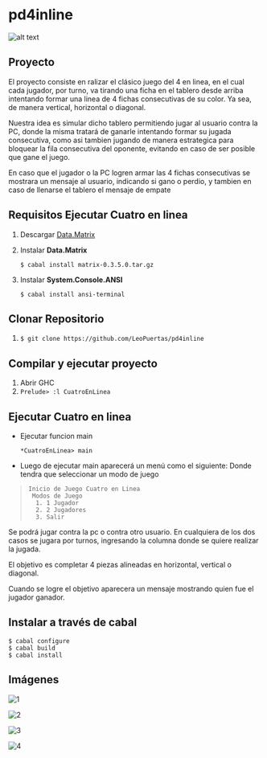 # pd4inline

 ![alt text](http://www.ludoteka.com/conetau.gif)


## Proyecto

El proyecto consiste en ralizar el clásico juego del 4 en linea, en el 
cual cada jugador,  por turno, va tirando una ficha en el tablero 
desde arriba intentando formar una linea de 4 fichas consecutivas 
de su color. Ya sea, de manera vertical, horizontal o diagonal.

Nuestra idea es simular dicho tablero permitiendo jugar al 
usuario contra la PC, donde la misma tratará de ganarle 
intentando formar su jugada consecutiva, como asi tambien 
jugando de manera estrategica para bloquear la fila consecutiva 
del oponente, evitando en caso de ser posible que gane el juego.
 
En caso que el jugador o la PC logren armar las 4 fichas 
consecutivas se mostrara un mensaje al usuario, indicando si gano 
o perdio, y tambien en caso de llenarse el tablero el mensaje de 
empate


## Requisitos Ejecutar Cuatro en linea

1. Descargar [Data.Matrix](http://goo.gl/CukqnJ)

2. Instalar **Data.Matrix**  

    ```$ cabal install matrix-0.3.5.0.tar.gz ``` 

3. Instalar **System.Console.ANSI**

    ```$ cabal install ansi-terminal ```     

## Clonar Repositorio
1. ```$ git clone https://github.com/LeoPuertas/pd4inline ``` 

## Compilar y ejecutar proyecto
1. Abrir GHC
2. ```Prelude> :l CuatroEnLinea ```

## Ejecutar Cuatro en linea
- Ejecutar funcion main
      
   ``` *CuatroEnLinea> main ```
- Luego de ejecutar main aparecerá un menú como el siguiente: Donde tendra que seleccionar un modo de juego
  
>     Inicio de Juego Cuatro en Linea 
>      Modos de Juego
>       1. 1 Jugador
>       2. 2 Jugadores
>       3. Salir

Se podrá jugar contra la pc o contra otro usuario.
En cualquiera de los dos casos se jugara por turnos, ingresando la columna donde se quiere realizar la jugada.

El objetivo es completar 4 piezas alineadas en horizontal, vertical o diagonal.

Cuando se logre el objetivo aparecera un mensaje mostrando quien fue el jugador ganador.

## Instalar a través de cabal   

    $ cabal configure
    $ cabal build
    $ cabal install

## Imágenes

![1](https://image.ibb.co/fLWNbS/1.png)

![2](https://image.ibb.co/mXfti7/1.png)

![3](https://image.ibb.co/fz0hbS/2.png)

![4](https://image.ibb.co/jcaFwS/3.png)
